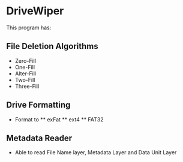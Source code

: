 # DriveWiper
This program has:
## File Deletion Algorithms
* Zero-Fill
* One-Fill
* Alter-Fill
* Two-Fill
* Three-Fill
## Drive Formatting
* Format to
** exFat
** ext4
** FAT32
## Metadata Reader
* Able to read File Name layer, Metadata Layer and Data Unit Layer  
